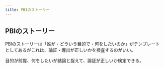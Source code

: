 ```yaml
---
title: PBIのストーリー
---
```


## PBIのストーリー

PBIのストーリーは「誰が・どういう目的で・何をしたいのか」がテンプレートとしてあるがこれは、論証・導出が正しいかを検査するのがいい。

目的が前提、何をしたいが結論と捉えて、論証が正しいか検定できる。
